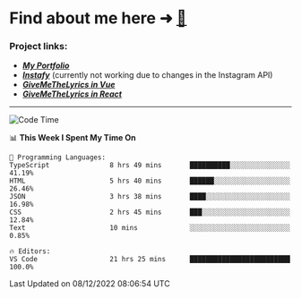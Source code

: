 # Find about me here ➜ [🧑](https://pauabella.dev)

### Project links:
- ***[My Portfolio](https://pauabella.dev)***
- ***[Instafy](https://instafy.me)*** (currently not working due to changes in the Instagram API)
- ***[GiveMeTheLyrics in Vue](https://lyrics.pauabella.dev)***
- ***[GiveMeTheLyrics in React](https://pauabella.dev/GiveMeTheLyrics)***

---
<!--START_SECTION:waka-->
![Code Time](http://img.shields.io/badge/Code%20Time-1%2C721%20hrs%203%20mins-blue)

📊 **This Week I Spent My Time On** 

```text
💬 Programming Languages: 
TypeScript               8 hrs 49 mins       ██████████░░░░░░░░░░░░░░░   41.19% 
HTML                     5 hrs 40 mins       ██████░░░░░░░░░░░░░░░░░░░   26.46% 
JSON                     3 hrs 38 mins       ████░░░░░░░░░░░░░░░░░░░░░   16.98% 
CSS                      2 hrs 45 mins       ███░░░░░░░░░░░░░░░░░░░░░░   12.84% 
Text                     10 mins             ░░░░░░░░░░░░░░░░░░░░░░░░░   0.85%

🔥 Editors: 
VS Code                  21 hrs 25 mins      █████████████████████████   100.0%

```


 Last Updated on 08/12/2022 08:06:54 UTC
<!--END_SECTION:waka-->
